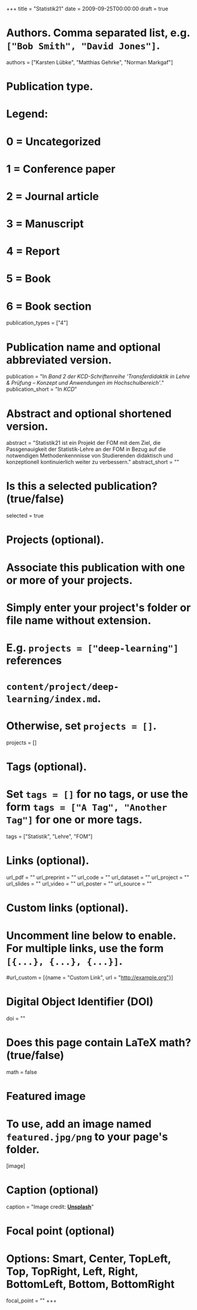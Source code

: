+++
title = "Statistik21"
date = 2009-09-25T00:00:00
draft = true

# Authors. Comma separated list, e.g. `["Bob Smith", "David Jones"]`.
authors = ["Karsten Lübke", "Matthias Gehrke", "Norman Markgaf"]

# Publication type.
# Legend:
# 0 = Uncategorized
# 1 = Conference paper
# 2 = Journal article
# 3 = Manuscript
# 4 = Report
# 5 = Book
# 6 = Book section
publication_types = ["4"]

# Publication name and optional abbreviated version.
publication = "In *Band 2 der KCD-Schriftenreihe 'Transferdidaktik in Lehre & Prüfung – Konzept und Anwendungen im Hochschulbereich'*."
publication_short = "In *KCD*"

# Abstract and optional shortened version.
abstract = "Statistik21 ist ein Projekt der FOM mit dem Ziel, die Passgenauigkeit der Statistik-Lehre an der FOM in Bezug auf die notwendigen Methodenkennnisse von Studierenden didaktisch und konzeptionell kontinuierlich weiter zu verbessern."
abstract_short = ""

# Is this a selected publication? (true/false)
selected = true

# Projects (optional).
#   Associate this publication with one or more of your projects.
#   Simply enter your project's folder or file name without extension.
#   E.g. `projects = ["deep-learning"]` references 
#   `content/project/deep-learning/index.md`.
#   Otherwise, set `projects = []`.
projects = []

# Tags (optional).
#   Set `tags = []` for no tags, or use the form `tags = ["A Tag", "Another Tag"]` for one or more tags.
tags = ["Statistik", "Lehre", "FOM"]

# Links (optional).
url_pdf = ""
url_preprint = ""
url_code = ""
url_dataset = ""
url_project = ""
url_slides = ""
url_video = ""
url_poster = ""
url_source = ""

# Custom links (optional).
#   Uncomment line below to enable. For multiple links, use the form `[{...}, {...}, {...}]`.
#url_custom = [{name = "Custom Link", url = "http://example.org"}]

# Digital Object Identifier (DOI)
doi = ""

# Does this page contain LaTeX math? (true/false)
math = false

# Featured image
# To use, add an image named `featured.jpg/png` to your page's folder. 
[image]
  # Caption (optional)
  caption = "Image credit: [**Unsplash**](https://unsplash.com/photos/pLCdAaMFLTE)"

  # Focal point (optional)
  # Options: Smart, Center, TopLeft, Top, TopRight, Left, Right, BottomLeft, Bottom, BottomRight
  focal_point = ""
+++

